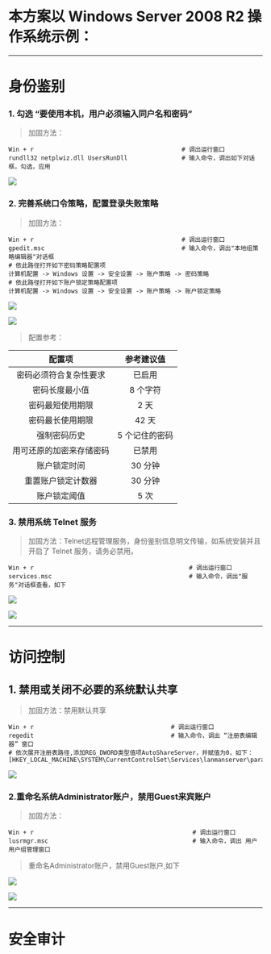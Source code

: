 # 本方案以 Windows Server 2008 R2 操作系统示例：

---

# 身份鉴别

### 1. 勾选 “要使用本机，用户必须输入同户名和密码”

> 加固方法：

```
Win + r                                         # 调出运行窗口
rundll32 netplwiz.dll UsersRunDll               # 输入命令，调出如下对话框，勾选，应用
```

![](/assets/勾选“用户名+密码”.png)

### 2. 完善系统口令策略，配置登录失败策略

> 加固方法：

```
Win + r                                         # 调出运行窗口
gpedit.msc                                      # 输入命令，调出"本地组策略编辑器"对话框
# 依此路径打开如下密码策略配置项
计算机配置 -> Windows 设置 -> 安全设置 -> 账户策略 -> 密码策略   
# 依此路径打开如下账户锁定策略配置项
计算机配置 -> Windows 设置 -> 安全设置 -> 账户策略 -> 账户锁定策略   
```

![](/assets/系统口策略.png)

![](/assets/import.png)

> 配置参考：

| 配置项 | 参考建议值 |
| :---: | :---: |
| 密码必须符合复杂性要求 | 已启用 |
| 密码长度最小值 | 8 个字符 |
| 密码最短使用期限 | 2 天 |
| 密码最长使用期限 | 42 天 |
| 强制密码历史 | 5 个记住的密码 |
| 用可还原的加密来存储密码 | 已禁用 |
| 账户锁定时间 | 30 分钟 |
| 重置账户锁定计数器 | 30 分钟 |
| 账户锁定阈值 | 5 次 |

### 3.  禁用系统 Telnet 服务

> 加固方法：Telnet远程管理服务，身份鉴别信息明文传输，如系统安装并且开启了 Telnet 服务，请务必禁用。

```
Win + r                                           # 调出运行窗口
services.msc                                      # 输入命令，调出"服务"对话框查看，如下
```

![](/assets/telnet.png)

![](/assets/禁用telnet.png)

---

# 访问控制

## 1. 禁用或关闭不必要的系统默认共享

> 加固方法：禁用默认共享

```
Win + r                                      # 调出运行窗口
regedit                                      # 输入命令，调出 “注册表编辑器” 窗口
# 依次展开注册表路径,添加REG_DWORD类型值项AutoShareServer，并赋值为0，如下：
[HKEY_LOCAL_MACHINE\SYSTEM\CurrentControlSet\Services\lanmanserver\parameters]     
```

![](/assets/禁用默认共享.png)

### 2.重命名系统Administrator账户，禁用Guest来宾账户

> 加固方法：

```
Win + r                                            # 调出运行窗口
lusrmgr.msc                                        # 输入命令，调出 用户用户组管理窗口
```

> 重命名Administrator账户，禁用Guest账户,如下

![](/assets/重命名admin.png)

![](/assets/禁用guest.png)

---

# 安全审计



